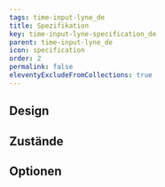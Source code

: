 ```yaml
---
tags: time-input-lyne_de
title: Spezifikation
key: time-input-lyne-specification_de
parent: time-input-lyne_de
icon: specification
order: 2
permalink: false
eleventyExcludeFromCollections: true
---
```


## Design 

## Zustände

## Optionen


